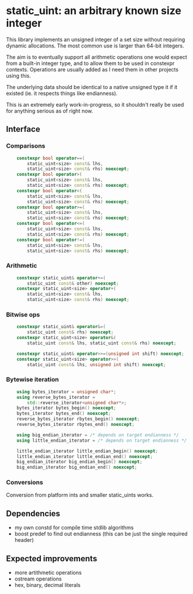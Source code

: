 # static_uint: an arbitrary known size integer

This library implements an unsigned integer of a set size without requiring dynamic allocations. The most common use is larger than 64-bit integers.

The aim is to eventually support all arithmetic operations one would expect from a built-in integer type, and to allow them to be used in constexpr contexts. Operations are usually added as I need them in other projects using this.

The underlying data should be identical to a native unsigned type it if it existed (ie. it respects things like endianness).

This is an extremely early work-in-progress, so it shouldn't really be used for anything serious as of right now.

## Interface

### Comparisons
```cpp
    constexpr bool operator==(
        static_uint<size> const& lhs,
        static_uint<size> const& rhs) noexcept;
    constexpr bool operator>(
        static_uint<size> const& lhs,
        static_uint<size> const& rhs) noexcept;
    constexpr bool operator<(
        static_uint<size> const& lhs,
        static_uint<size> const& rhs) noexcept;
    constexpr bool operator>=(
        static_uint<size> const& lhs,
        static_uint<size> const& rhs) noexcept;
    constexpr bool operator<=(
        static_uint<size> const& lhs,
        static_uint<size> const& rhs) noexcept;
    constexpr bool operator!=(
        static_uint<size> const& lhs,
        static_uint<size> const& rhs) noexcept;
```

### Arithmetic

```cpp
    constexpr static_uint& operator+=(
        static_uint const& other) noexcept;
    constexpr static_uint<size> operator+(
        static_uint<size> const& lhs,
        static_uint<size> const& rhs) noexcept;
```

### Bitwise ops

```cpp
    constexpr static_uint& operator&=(
        static_uint const& rhs) noexcept;
    constexpr static_uint<size> operator&(
        static_uint const& lhs, static_uint const& rhs) noexcept;

    constexpr static_uint& operator>>=(unsigned int shift) noexcept;
    constexpr static_uint<size> operator>>(
        static_uint const& lhs, unsigned int shift) noexcept;
```

### Bytewise iteration

```cpp
    using bytes_iterator = unsigned char*;
    using reverse_bytes_iterator =
        std::reverse_iterator<unsigned char*>;
    bytes_iterator bytes_begin() noexcept;
    bytes_iterator bytes_end() noexcept;
    reverse_bytes_iterator rbytes_begin() noexcept;
    reverse_bytes_iterator rbytes_end() noexcept;

    using big_endian_iterator = /* depends on target endianness */
    using little_endian_iterator = /* depends on target endianness */

    little_endian_iterator little_endian_begin() noexcept;
    little_endian_iterator little_endian_end() noexcept;
    big_endian_iterator big_endian_begin() noexcept;
    big_endian_iterator big_endian_end() noexcept;
```

### Conversions

Conversion from platform ints and smaller static_uints works.

## Dependencies

- my own constd for compile time stdlib algorithms
- boost predef to find out endianness (this can be just the single required header)

## Expected improvements

- more artithmetic operations
- ostream operations
- hex, binary, decimal literals